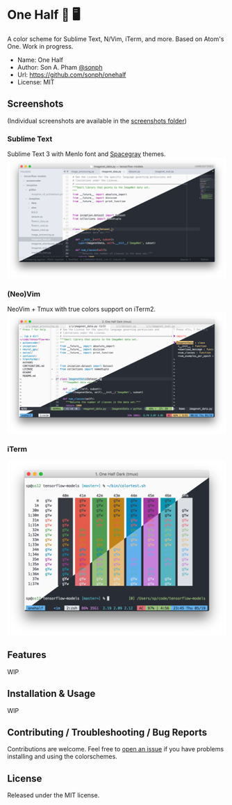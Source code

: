 # One Half 🎨 🖥

A color scheme for Sublime Text, N/Vim, iTerm, and more. Based on Atom's One. Work in progress.

- Name: One Half
- Author: Son A. Pham [@sonph](http://github.com/sonph)
- Url: https://github.com/sonph/onehalf
- License: MIT


## Screenshots
(Individual screenshots are available in the [screenshots folder](./screenshots))

### Sublime Text
Sublime Text 3 with Menlo font and [Spacegray](https://github.com/kkga/spacegray) themes.
![screenshot: sublimetext light](./screenshots/sublimetext.png)

### (Neo)Vim
NeoVim + Tmux with true colors support on iTerm2.
![screenshot: vim light](./screenshots/vim.png)

### iTerm
![screenshot: terminal light](./screenshots/iterm.png)

## Features
WIP


## Installation & Usage
WIP


## Contributing / Troubleshooting / Bug Reports
Contributions are welcome. Feel free to [open an issue](https://github.com/sonph/onehalf/issues/new)
if you have problems installing and using the colorschemes.


## License
Released under the MIT license.